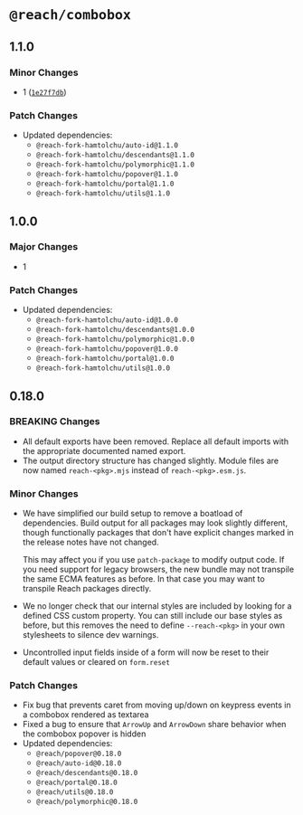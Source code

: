 # `@reach/combobox`

## 1.1.0

### Minor Changes

- 1 ([`1e27f7db`](https://github.com/seungjaey/reach-ui/commit/1e27f7dbe18bad51f364346727d767ba89d04c07))

### Patch Changes

- Updated dependencies:
  - `@reach-fork-hamtolchu/auto-id@1.1.0`
  - `@reach-fork-hamtolchu/descendants@1.1.0`
  - `@reach-fork-hamtolchu/polymorphic@1.1.0`
  - `@reach-fork-hamtolchu/popover@1.1.0`
  - `@reach-fork-hamtolchu/portal@1.1.0`
  - `@reach-fork-hamtolchu/utils@1.1.0`

## 1.0.0

### Major Changes

- 1

### Patch Changes

- Updated dependencies:
  - `@reach-fork-hamtolchu/auto-id@1.0.0`
  - `@reach-fork-hamtolchu/descendants@1.0.0`
  - `@reach-fork-hamtolchu/polymorphic@1.0.0`
  - `@reach-fork-hamtolchu/popover@1.0.0`
  - `@reach-fork-hamtolchu/portal@1.0.0`
  - `@reach-fork-hamtolchu/utils@1.0.0`

## 0.18.0

### BREAKING Changes

- All default exports have been removed. Replace all default imports with the appropriate documented named export.
- The output directory structure has changed slightly. Module files are now named `reach-<pkg>.mjs` instead of `reach-<pkg>.esm.js`.

### Minor Changes

- We have simplified our build setup to remove a boatload of dependencies. Build output for all packages may look slightly different, though functionally packages that don't have explicit changes marked in the release notes have not changed.

  This may affect you if you use `patch-package` to modify output code. If you need support for legacy browsers, the new bundle may not transpile the same ECMA features as before. In that case you may want to transpile Reach packages directly.

- We no longer check that our internal styles are included by looking for a defined CSS custom property. You can still include our base styles as before, but this removes the need to define `--reach-<pkg>` in your own stylesheets to silence dev warnings.
- Uncontrolled input fields inside of a form will now be reset to their default values or cleared on `form.reset`

### Patch Changes

- Fix bug that prevents caret from moving up/down on keypress events in a combobox rendered as textarea
- Fixed a bug to ensure that `ArrowUp` and `ArrowDown` share behavior when the combobox popover is hidden
- Updated dependencies:
  - `@reach/popover@0.18.0`
  - `@reach/auto-id@0.18.0`
  - `@reach/descendants@0.18.0`
  - `@reach/portal@0.18.0`
  - `@reach/utils@0.18.0`
  - `@reach/polymorphic@0.18.0`

